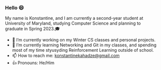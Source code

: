 ### Hello 😄

My name is Konstantine, and I am currently a second-year student at University of Maryland, studying Computer Science and planning to graduate in Spring 2023.🎓
- 🔭 I’m currently working on my Winter CS classes and personal projects. 
- 🌱 I’m currently learning Networking and Git in my classes, and spending most of my time styusyding Reinforcement Learning outside of school.
- 📫 How to reach me: konstantinekahadze@gmail.com
- 👍 Pronouns: He/Him
